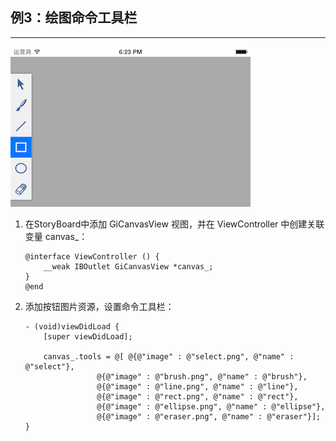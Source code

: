 ## 例3：绘图命令工具栏
-----------

![screenshot](screenshot.png)

1. 在StoryBoard中添加 GiCanvasView 视图，并在 ViewController 中创建关联变量 canvas_：

       @interface ViewController () {
           __weak IBOutlet GiCanvasView *canvas_;
       }
       @end

2. 添加按钮图片资源，设置命令工具栏：

       - (void)viewDidLoad {
           [super viewDidLoad];
    
           canvas_.tools = @[ @{@"image" : @"select.png", @"name" : @"select"},
                       @{@"image" : @"brush.png", @"name" : @"brush"},
                       @{@"image" : @"line.png", @"name" : @"line"},
                       @{@"image" : @"rect.png", @"name" : @"rect"},
                       @{@"image" : @"ellipse.png", @"name" : @"ellipse"},
                       @{@"image" : @"eraser.png", @"name" : @"eraser"}];
       }
